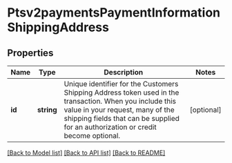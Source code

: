 # Ptsv2paymentsPaymentInformationShippingAddress

## Properties
Name | Type | Description | Notes
------------ | ------------- | ------------- | -------------
**id** | **string** | Unique identifier for the Customers Shipping Address token used in the transaction. When you include this value in your request, many of the shipping fields that can be supplied for an authorization or credit become optional. | [optional] 

[[Back to Model list]](../README.md#documentation-for-models) [[Back to API list]](../README.md#documentation-for-api-endpoints) [[Back to README]](../README.md)


